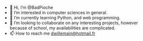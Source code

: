 - 👋 Hi, I’m @BadPioche
- 👀 I’m interested in computer sciences in general.
- 🌱 I’m currently learning Python, and web programming.
- 💞️ I’m looking to collaborate on any interesting projects, however because of school, my availabilities are complicated.
- 📫 How to reach me dwillemain@hotmail.fr

<!---
BadPioche/BadPioche is a ✨ special ✨ repository because its `README.md` (this file) appears on your GitHub profile.
You can click the Preview link to take a look at your changes.
--->
